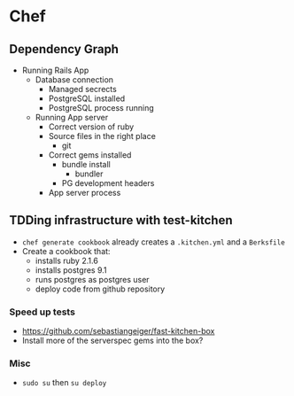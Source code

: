 # Chef

## Dependency Graph

  - Running Rails App
    - Database connection
      - Managed secrects
      - PostgreSQL installed
      - PostgreSQL process running
    - Running App server
      - Correct version of ruby
      - Source files in the right place
        - git
      - Correct gems installed
        - bundle install
          - bundler
        - PG development headers
      - App server process

## TDDing infrastructure with test-kitchen
  - `chef generate cookbook` already creates a `.kitchen.yml` and a `Berksfile`
  - Create a cookbook that:
    - installs ruby 2.1.6
    - installs postgres 9.1
    - runs postgres as postgres user
    - deploy code from github repository

### Speed up tests
  - https://github.com/sebastiangeiger/fast-kitchen-box
  - Install more of the serverspec gems into the box?

### Misc
  - `sudo su` then `su deploy`
